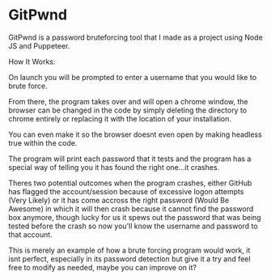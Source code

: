 # GitPwnd
GitPwnd is a password bruteforcing tool that I made as a project using Node JS and Puppeteer.

How It Works:

On launch you will be prompted to enter a username that you would like to brute force.

From there, the program takes over and will open a chrome window, the browser can be changed in the code by simply deleting the directory to chrome entirely or replacing it with the location of your installation. 

You can even make it so the browser doesnt even open by making headless true within the code.

The program will print each password that it tests and the program has a special way of telling you it has found the right one...it crashes.

Theres two potential outcomes when the program crashes, either GitHub has flagged the account/session because of excessive logon attempts (Very Likely) or it has come accross the right password (Would Be Awesome) in which it will then crash because it cannot find the password box anymore, though lucky for us it spews out the password that was being tested before the crash so now you'll know the username and password to that account.

This is merely an example of how a brute forcing program would work, it isnt perfect, especially in its password detection but give it a try and feel free to modify as needed, maybe you can improve on it?
